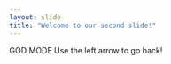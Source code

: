 ```yaml
---
layout: slide
title: "Welcome to our second slide!"
---
```

GOD MODE
Use the left arrow to go back!

